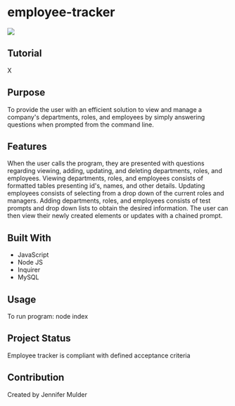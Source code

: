 # employee-tracker

![](dist/assets/images/employeetracker.jpg)

## Tutorial
X

## Purpose
To provide the user with an efficient solution to view and manage a company's departments, roles, and employees by simply answering questions when prompted from the command line.

## Features
When the user calls the program, they are presented with questions regarding viewing, adding, updating, and deleting departments, roles, and employees. Viewing departments, roles, and employees consists of formatted tables presenting id's, names, and other details. Updating employees consists of selecting from a drop down of the current roles and managers. Adding departments, roles, and employees consists of test prompts and drop down lists to obtain the desired information. The user can then view their newly created elements or updates with a chained prompt.

## Built With
* JavaScript
* Node JS
* Inquirer
* MySQL

## Usage
To run program: node index

## Project Status
Employee tracker is compliant with defined acceptance criteria

## Contribution
Created by Jennifer Mulder

